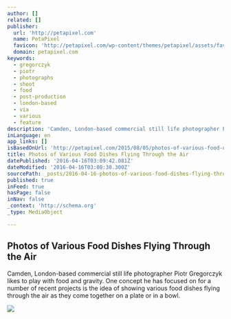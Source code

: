 ```yaml
---
author: []
related: []
publisher:
  url: 'http://petapixel.com'
  name: PetaPixel
  favicon: 'http://petapixel.com/wp-content/themes/petapixel/assets/favicon.ico'
  domain: petapixel.com
keywords:
  - gregorczyk
  - piotr
  - photographs
  - shoot
  - food
  - post-production
  - london-based
  - via
  - various
  - feature
description: 'Camden, London-based commercial still life photographer Piotr Gregorczyk likes to play with food and gravity. One concept he has focused on for a number of recent projects is the idea of showing various food dishes flying through the air as they come together on a plate or in a bowl.'
inLanguage: en
app_links: []
isBasedOnUrl: 'http://petapixel.com/2015/08/05/photos-of-various-food-dishes-flying-through-the-air/'
title: Photos of Various Food Dishes Flying Through the Air
datePublished: '2016-04-16T03:09:42.081Z'
dateModified: '2016-04-16T03:08:30.300Z'
sourcePath: _posts/2016-04-16-photos-of-various-food-dishes-flying-through-the-air.md
published: true
inFeed: true
hasPage: false
inNav: false
_context: 'http://schema.org'
_type: MediaObject

---
```

<article style=""><h1>Photos of Various Food Dishes Flying Through the Air</h1><p>Camden, London-based commercial still life photographer Piotr Gregorczyk likes to play with food and gravity. One concept he has focused on for a number of recent projects is the idea of showing various food dishes flying through the air as they come together on a plate or in a bowl.</p><img src="http://petapixel.com/assets/uploads/2015/08/Piotr_Gregorczyk_02.jpg" /></article>
